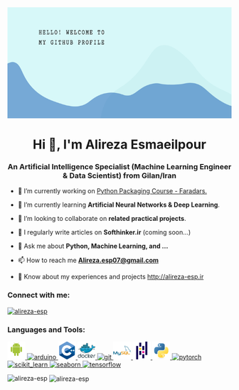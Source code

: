 <div align="center">
  <img height="250" src="https://raw.githubusercontent.com/Alireza-Esp/Alireza-Esp/refs/heads/main/Welcome.png"  />
</div>


<h1 align="center">Hi 👋, I'm Alireza Esmaeilpour</h1>
<h3 align="center">An Artificial Intelligence Specialist (Machine Learning Engineer & Data Scientist) from Gilan/Iran</h3>

- 🔭 I’m currently working on [Python Packaging Course - Faradars.](https://faradars.org/courses/python-library-creation-fvpy415)

- 🌱 I’m currently learning **Artificial Neural Networks & Deep Learning**.

- 🤝 I’m looking to collaborate on **related practical projects**.

- 📝 I regularly write articles on **Softhinker.ir** (coming soon...)

- 💬 Ask me about **Python, Machine Learning, and ...**

- 📫 How to reach me **Alireza.esp07@gmail.com**

- 📄 Know about my experiences and projects http://alireza-esp.ir

<h3 align="left">Connect with me:</h3>
<p align="left">
<a href="https://kaggle.com/alireza-esp" target="blank"><img align="center" src="https://raw.githubusercontent.com/rahuldkjain/github-profile-readme-generator/master/src/images/icons/Social/kaggle.svg" alt="alireza-esp" height="30" width="40" /></a>
</p>

<h3 align="left">Languages and Tools:</h3>
<p align="left"> <a href="https://developer.android.com" target="_blank" rel="noreferrer"> <img src="https://raw.githubusercontent.com/devicons/devicon/master/icons/android/android-original-wordmark.svg" alt="android" width="40" height="40"/> </a> <a href="https://www.arduino.cc/" target="_blank" rel="noreferrer"> <img src="https://cdn.worldvectorlogo.com/logos/arduino-1.svg" alt="arduino" width="40" height="40"/> </a> <a href="https://www.w3schools.com/cpp/" target="_blank" rel="noreferrer"> <img src="https://raw.githubusercontent.com/devicons/devicon/master/icons/cplusplus/cplusplus-original.svg" alt="cplusplus" width="40" height="40"/> </a> <a href="https://www.docker.com/" target="_blank" rel="noreferrer"> <img src="https://raw.githubusercontent.com/devicons/devicon/master/icons/docker/docker-original-wordmark.svg" alt="docker" width="40" height="40"/> </a> <a href="https://git-scm.com/" target="_blank" rel="noreferrer"> <img src="https://www.vectorlogo.zone/logos/git-scm/git-scm-icon.svg" alt="git" width="40" height="40"/> </a> <a href="https://www.mysql.com/" target="_blank" rel="noreferrer"> <img src="https://raw.githubusercontent.com/devicons/devicon/master/icons/mysql/mysql-original-wordmark.svg" alt="mysql" width="40" height="40"/> </a> <a href="https://pandas.pydata.org/" target="_blank" rel="noreferrer"> <img src="https://raw.githubusercontent.com/devicons/devicon/2ae2a900d2f041da66e950e4d48052658d850630/icons/pandas/pandas-original.svg" alt="pandas" width="40" height="40"/> </a> <a href="https://www.python.org" target="_blank" rel="noreferrer"> <img src="https://raw.githubusercontent.com/devicons/devicon/master/icons/python/python-original.svg" alt="python" width="40" height="40"/> </a> <a href="https://pytorch.org/" target="_blank" rel="noreferrer"> <img src="https://www.vectorlogo.zone/logos/pytorch/pytorch-icon.svg" alt="pytorch" width="40" height="40"/> </a> <a href="https://scikit-learn.org/" target="_blank" rel="noreferrer"> <img src="https://upload.wikimedia.org/wikipedia/commons/0/05/Scikit_learn_logo_small.svg" alt="scikit_learn" width="40" height="40"/> </a> <a href="https://seaborn.pydata.org/" target="_blank" rel="noreferrer"> <img src="https://seaborn.pydata.org/_images/logo-mark-lightbg.svg" alt="seaborn" width="40" height="40"/> </a> <a href="https://www.tensorflow.org" target="_blank" rel="noreferrer"> <img src="https://www.vectorlogo.zone/logos/tensorflow/tensorflow-icon.svg" alt="tensorflow" width="40" height="40"/> </a> </p>

<p><img align="left" src="https://github-readme-stats.vercel.app/api/top-langs?username=alireza-esp&show_icons=true&locale=en&layout=compact" alt="alireza-esp" /></p>

<p>&nbsp;<img align="center" src="https://github-readme-stats.vercel.app/api?username=alireza-esp&show_icons=true&locale=en" alt="alireza-esp" /></p>
